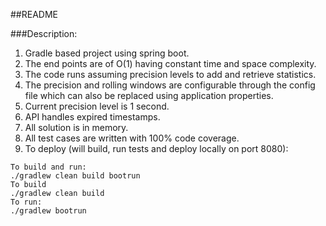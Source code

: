 ##README

###Description:
1. Gradle based project using spring boot.
2. The end points are of O(1) having constant time and space complexity.
3. The code runs assuming precision levels to add and retrieve statistics.
4. The precision and rolling windows are configurable through the config file which can also be replaced using application properties.
5. Current precision level is 1 second.
6. API handles expired timestamps.
7. All solution is in memory.
8. All test cases are written with 100% code coverage.
9. To deploy (will build, run tests and deploy locally on port 8080):
```
To build and run:
./gradlew clean build bootrun
To build
./gradlew clean build 
To run:
./gradlew bootrun
```